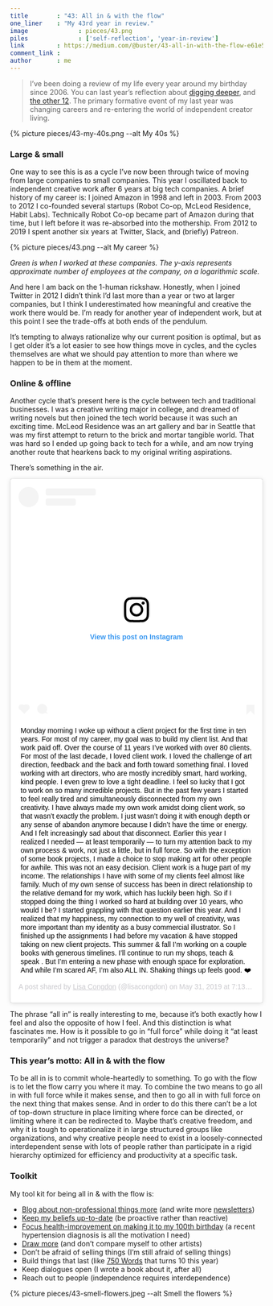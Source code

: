 ```yaml
---
title        : "43: All in & with the flow"
one_liner    : "My 43rd year in review."
image			   : pieces/43.png
piles			   : ['self-reflection', 'year-in-review']
link         : https://medium.com/@buster/43-all-in-with-the-flow-e61e55b5dcf0
comment_link : 
author       : me
---
```


> I’ve been doing a review of my life every year around my birthday since 2006. You can last year’s reflection about [digging deeper](/blog/2018/07-02-dig-deeper), and [the other 12](/me/yearly-reviews/).
The primary formative event of my last year was changing careers and re-entering the world of independent creator living.

{% picture pieces/43-my-40s.png --alt My 40s %}

### Large & small
One way to see this is as a cycle I’ve now been through twice of moving from large companies to small companies. This year I oscillated back to independent creative work after 6 years at big tech companies. A brief history of my career is: I joined Amazon in 1998 and left in 2003. From 2003 to 2012 I co-founded several startups (Robot Co-op, McLeod Residence, Habit Labs). Technically Robot Co-op became part of Amazon during that time, but I left before it was re-absorbed into the mothership. From 2012 to 2019 I spent another six years at Twitter, Slack, and (briefly) Patreon.

{% picture pieces/43.png --alt My career %}

*Green is when I worked at these companies. The y-axis represents approximate number of employees at the company, on a logarithmic scale.*

And here I am back on the 1-human rickshaw. Honestly, when I joined Twitter in 2012 I didn’t think I’d last more than a year or two at larger companies, but I think I underestimated how meaningful and creative the work there would be. I’m ready for another year of independent work, but at this point I see the trade-offs at both ends of the pendulum.

It’s tempting to always rationalize why our current position is optimal, but as I get older it’s a lot easier to see how things move in cycles, and the cycles themselves are what we should pay attention to more than where we happen to be in them at the moment.

### Online & offline
Another cycle that’s present here is the cycle between tech and traditional businesses. I was a creative writing major in college, and dreamed of writing novels but then joined the tech world because it was such an exciting time. McLeod Residence was an art gallery and bar in Seattle that was my first attempt to return to the brick and mortar tangible world. That was hard so I ended up going back to tech for a while, and am now trying another route that hearkens back to my original writing aspirations.

There’s something in the air.

<blockquote class="instagram-media" data-instgrm-captioned data-instgrm-permalink="https://www.instagram.com/p/ByIT4qSnbtB/?utm_source=ig_embed&amp;utm_campaign=loading" data-instgrm-version="12" style=" background:#FFF; border:0; border-radius:3px; box-shadow:0 0 1px 0 rgba(0,0,0,0.5),0 1px 10px 0 rgba(0,0,0,0.15); margin: 1px; max-width:540px; min-width:326px; padding:0; width:99.375%; width:-webkit-calc(100% - 2px); width:calc(100% - 2px);"><div style="padding:16px;"> <a href="https://www.instagram.com/p/ByIT4qSnbtB/?utm_source=ig_embed&amp;utm_campaign=loading" style=" background:#FFFFFF; line-height:0; padding:0 0; text-align:center; text-decoration:none; width:100%;" target="_blank"> <div style=" display: flex; flex-direction: row; align-items: center;"> <div style="background-color: #F4F4F4; border-radius: 50%; flex-grow: 0; height: 40px; margin-right: 14px; width: 40px;"></div> <div style="display: flex; flex-direction: column; flex-grow: 1; justify-content: center;"> <div style=" background-color: #F4F4F4; border-radius: 4px; flex-grow: 0; height: 14px; margin-bottom: 6px; width: 100px;"></div> <div style=" background-color: #F4F4F4; border-radius: 4px; flex-grow: 0; height: 14px; width: 60px;"></div></div></div><div style="padding: 19% 0;"></div> <div style="display:block; height:50px; margin:0 auto 12px; width:50px;"><svg width="50px" height="50px" viewBox="0 0 60 60" version="1.1" xmlns="https://www.w3.org/2000/svg" xmlns:xlink="https://www.w3.org/1999/xlink"><g stroke="none" stroke-width="1" fill="none" fill-rule="evenodd"><g transform="translate(-511.000000, -20.000000)" fill="#000000"><g><path d="M556.869,30.41 C554.814,30.41 553.148,32.076 553.148,34.131 C553.148,36.186 554.814,37.852 556.869,37.852 C558.924,37.852 560.59,36.186 560.59,34.131 C560.59,32.076 558.924,30.41 556.869,30.41 M541,60.657 C535.114,60.657 530.342,55.887 530.342,50 C530.342,44.114 535.114,39.342 541,39.342 C546.887,39.342 551.658,44.114 551.658,50 C551.658,55.887 546.887,60.657 541,60.657 M541,33.886 C532.1,33.886 524.886,41.1 524.886,50 C524.886,58.899 532.1,66.113 541,66.113 C549.9,66.113 557.115,58.899 557.115,50 C557.115,41.1 549.9,33.886 541,33.886 M565.378,62.101 C565.244,65.022 564.756,66.606 564.346,67.663 C563.803,69.06 563.154,70.057 562.106,71.106 C561.058,72.155 560.06,72.803 558.662,73.347 C557.607,73.757 556.021,74.244 553.102,74.378 C549.944,74.521 548.997,74.552 541,74.552 C533.003,74.552 532.056,74.521 528.898,74.378 C525.979,74.244 524.393,73.757 523.338,73.347 C521.94,72.803 520.942,72.155 519.894,71.106 C518.846,70.057 518.197,69.06 517.654,67.663 C517.244,66.606 516.755,65.022 516.623,62.101 C516.479,58.943 516.448,57.996 516.448,50 C516.448,42.003 516.479,41.056 516.623,37.899 C516.755,34.978 517.244,33.391 517.654,32.338 C518.197,30.938 518.846,29.942 519.894,28.894 C520.942,27.846 521.94,27.196 523.338,26.654 C524.393,26.244 525.979,25.756 528.898,25.623 C532.057,25.479 533.004,25.448 541,25.448 C548.997,25.448 549.943,25.479 553.102,25.623 C556.021,25.756 557.607,26.244 558.662,26.654 C560.06,27.196 561.058,27.846 562.106,28.894 C563.154,29.942 563.803,30.938 564.346,32.338 C564.756,33.391 565.244,34.978 565.378,37.899 C565.522,41.056 565.552,42.003 565.552,50 C565.552,57.996 565.522,58.943 565.378,62.101 M570.82,37.631 C570.674,34.438 570.167,32.258 569.425,30.349 C568.659,28.377 567.633,26.702 565.965,25.035 C564.297,23.368 562.623,22.342 560.652,21.575 C558.743,20.834 556.562,20.326 553.369,20.18 C550.169,20.033 549.148,20 541,20 C532.853,20 531.831,20.033 528.631,20.18 C525.438,20.326 523.257,20.834 521.349,21.575 C519.376,22.342 517.703,23.368 516.035,25.035 C514.368,26.702 513.342,28.377 512.574,30.349 C511.834,32.258 511.326,34.438 511.181,37.631 C511.035,40.831 511,41.851 511,50 C511,58.147 511.035,59.17 511.181,62.369 C511.326,65.562 511.834,67.743 512.574,69.651 C513.342,71.625 514.368,73.296 516.035,74.965 C517.703,76.634 519.376,77.658 521.349,78.425 C523.257,79.167 525.438,79.673 528.631,79.82 C531.831,79.965 532.853,80.001 541,80.001 C549.148,80.001 550.169,79.965 553.369,79.82 C556.562,79.673 558.743,79.167 560.652,78.425 C562.623,77.658 564.297,76.634 565.965,74.965 C567.633,73.296 568.659,71.625 569.425,69.651 C570.167,67.743 570.674,65.562 570.82,62.369 C570.966,59.17 571,58.147 571,50 C571,41.851 570.966,40.831 570.82,37.631"></path></g></g></g></svg></div><div style="padding-top: 8px;"> <div style=" color:#3897f0; font-family:Arial,sans-serif; font-size:14px; font-style:normal; font-weight:550; line-height:18px;"> View this post on Instagram</div></div><div style="padding: 12.5% 0;"></div> <div style="display: flex; flex-direction: row; margin-bottom: 14px; align-items: center;"><div> <div style="background-color: #F4F4F4; border-radius: 50%; height: 12.5px; width: 12.5px; transform: translateX(0px) translateY(7px);"></div> <div style="background-color: #F4F4F4; height: 12.5px; transform: rotate(-45deg) translateX(3px) translateY(1px); width: 12.5px; flex-grow: 0; margin-right: 14px; margin-left: 2px;"></div> <div style="background-color: #F4F4F4; border-radius: 50%; height: 12.5px; width: 12.5px; transform: translateX(9px) translateY(-18px);"></div></div><div style="margin-left: 8px;"> <div style=" background-color: #F4F4F4; border-radius: 50%; flex-grow: 0; height: 20px; width: 20px;"></div> <div style=" width: 0; height: 0; border-top: 2px solid transparent; border-left: 6px solid #f4f4f4; border-bottom: 2px solid transparent; transform: translateX(16px) translateY(-4px) rotate(30deg)"></div></div><div style="margin-left: auto;"> <div style=" width: 0px; border-top: 8px solid #F4F4F4; border-right: 8px solid transparent; transform: translateY(16px);"></div> <div style=" background-color: #F4F4F4; flex-grow: 0; height: 12px; width: 16px; transform: translateY(-4px);"></div> <div style=" width: 0; height: 0; border-top: 8px solid #F4F4F4; border-left: 8px solid transparent; transform: translateY(-4px) translateX(8px);"></div></div></div></a> <p style=" margin:8px 0 0 0; padding:0 4px;"> <a href="https://www.instagram.com/p/ByIT4qSnbtB/?utm_source=ig_embed&amp;utm_campaign=loading" style=" color:#000; font-family:Arial,sans-serif; font-size:14px; font-style:normal; font-weight:normal; line-height:17px; text-decoration:none; word-wrap:break-word;" target="_blank">Monday morning I woke up without a client project for the first time in ten years. For most of my career, my goal was to build my client list. And that work paid off. Over the course of 11 years I’ve worked with over 80 clients. For most of the last decade, I loved client work. I loved the challenge of art direction, feedback and the back and forth toward something final. I loved working with art directors, who are mostly incredibly smart, hard working, kind people. I even grew to love a tight deadline. I feel so lucky that I got to work on so many incredible projects. But in the past few years I started to feel really tired and simultaneously disconnected from my own creativity. I have always made my own work amidst doing client work, so that wasn’t exactly the problem. I just wasn’t doing it with enough depth or any sense of abandon anymore because I didn’t have the time or energy. And I felt increasingly sad about that disconnect. Earlier this year I realized I needed — at least temporarily — to turn my attention back to my own process &amp; work, not just a little, but in full force. So with the exception of some book projects, I made a choice to stop making art for other people for awhile. This was not an easy decision. Client work is a huge part of my income. The relationships I have with some of my clients feel almost like family. Much of my own sense of success has been in direct relationship to the relative demand for my work, which has luckily been high. So if I stopped doing the thing I worked so hard at building over 10 years, who would I be? I started grappling with that question earlier this year. And I realized that my happiness, my connection to my well of creativity, was more important than my identity as a busy commercial illustrator. So I finished up the assignments I had before my vacation &amp; have stopped taking on new client projects. This summer &amp; fall I’m working on a couple books with generous timelines. I’ll continue to run my shops, teach &amp; speak . But I’m entering a new phase with enough space for exploration. And while I’m scared AF, I’m also ALL IN. Shaking things up feels good. ❤️</a></p> <p style=" color:#c9c8cd; font-family:Arial,sans-serif; font-size:14px; line-height:17px; margin-bottom:0; margin-top:8px; overflow:hidden; padding:8px 0 7px; text-align:center; text-overflow:ellipsis; white-space:nowrap;">A post shared by <a href="https://www.instagram.com/lisacongdon/?utm_source=ig_embed&amp;utm_campaign=loading" style=" color:#c9c8cd; font-family:Arial,sans-serif; font-size:14px; font-style:normal; font-weight:normal; line-height:17px;" target="_blank"> Lisa Congdon</a> (@lisacongdon) on <time style=" font-family:Arial,sans-serif; font-size:14px; line-height:17px;" datetime="2019-05-31T14:13:38+00:00">May 31, 2019 at 7:13am PDT</time></p></div></blockquote> <script async src="//www.instagram.com/embed.js"></script>

The phrase “all in” is really interesting to me, because it’s both exactly how I feel and also the opposite of how I feel. And this distinction is what fascinates me. How is it possible to go in “full force” while doing it “at least temporarily” and not trigger a paradox that destroys the universe?

### This year’s motto: All in & with the flow
To be all in is to commit whole-heartedly to something. To go with the flow is to let the flow carry you where it may. To combine the two means to go all in with full force while it makes sense, and then to go all in with full force on the next thing that makes sense. And in order to do this there can’t be a lot of top-down structure in place limiting where force can be directed, or limiting where it can be redirected to. Maybe that’s creative freedom, and why it is tough to operationalize it in large structured groups like organizations, and why creative people need to exist in a loosely-connected interdependent sense with lots of people rather than participate in a rigid hierarchy optimized for efficiency and productivity at a specific task.

### Toolkit
My tool kit for being all in & with the flow is:

* [Blog about non-professional things more](https://busterbenson.com/blog/) (and write more [newsletters](https://buster.substack.com/))
* [Keep my beliefs up-to-date](https://busterbenson.com/beliefs/) (be proactive rather than reactive)
* [Focus health-improvement on making it to my 100th birthday](https://busterbenson.com/the-life-of/buster/) (a recent hypertension diagnosis is all the motivation I need)
* [Draw more](https://www.instagram.com/bustrbensn/) (and don’t compare myself to other artists)
* Don’t be afraid of selling things (I’m still afraid of selling things)
* Build things that last (like [750 Words](https://750words.com/) that turns 10 this year)
* Keep dialogues open (I wrote a book about it, after all)
* Reach out to people (independence requires interdependence)

{% picture pieces/43-smell-flowers.jpeg --alt Smell the flowers %}